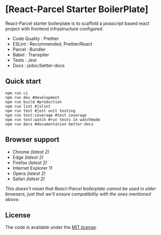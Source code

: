 # [React-Parcel Starter BoilerPlate]

React-Parcel starter boilerplate is to scaffold a javascript based react project with frontend infrastructure configured.

 - Code Quality : Prettier
 - ESLint : Recommended, Prettier/React
 - Parcel : Bundler
 - Babel : Transpiler
 - Tests : Jest
 - Docs : jsdoc/better-docs

## Quick start

```
npm run ci
npm run dev #development
npm run build #production
npm run lint #jslint
npm run test #jest unit testing
npm run test:coverage #test coverage
npm run test:watch #run tests in watchmode
npm run docs #documentation better-docs

```

## Browser support

- Chrome _(latest 2)_
- Edge _(latest 2)_
- Firefox _(latest 2)_
- Internet Explorer 11
- Opera _(latest 2)_
- Safari _(latest 2)_

_This doesn't mean that React-Parcel boilerplate cannot be used in older browsers,
just that we'll ensure compatibility with the ones mentioned above._

## License

The code is available under the [MIT license](LICENSE.txt).
